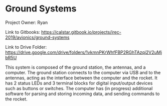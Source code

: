 Ground Systems
==============

Project Owner: Ryan

Link to Gitbooks: https://calstar.gitbook.io/projects/irec-2019/avionics/ground-systems

Link to Drive Folder: https://drive.google.com/drive/folders/1vkmnPKrWhfFBP2RGhTAzqi2V2uMjbR5U

This system is composed of the ground station, the antennas, and a computer. The ground station connects to the computer via USB and to the antennas, acting as the interface between the computer and the rocket. It has 2 status LEDs and 3 terminal blocks for digital input/output devices such as buttons or switches. The computer has (in progress) additional software for parsing and storing incoming data, and sending commands to the rocket.

